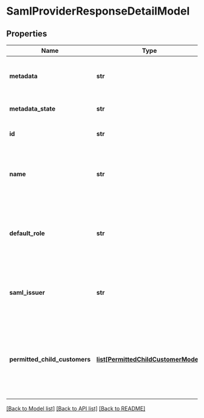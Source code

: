 # SamlProviderResponseDetailModel

## Properties
Name | Type | Description | Notes
------------ | ------------- | ------------- | -------------
**metadata** | **str** | Metadata document for this identity provider. | [optional] 
**metadata_state** | **str** | The state of the metadata. | [optional] 
**id** | **str** | The SAML provider&#39;s ID. | [optional] 
**name** | **str** | The SAML provider&#39;s name. This property supports: filtering and sorting. | [optional] 
**default_role** | **str** | The SAML provider&#39;s default role. This property supports: filtering and sorting. | [optional] 
**saml_issuer** | **str** | The SAML provider&#39;s issuer. This property supports: filtering and sorting. | [optional] 
**permitted_child_customers** | [**list[PermittedChildCustomerModel]**](PermittedChildCustomerModel.md) | The L2 customers allowed to use this L1 SAML provider. This property supports: resetting. | [optional] 

[[Back to Model list]](../README.md#documentation-for-models) [[Back to API list]](../README.md#documentation-for-api-endpoints) [[Back to README]](../README.md)


